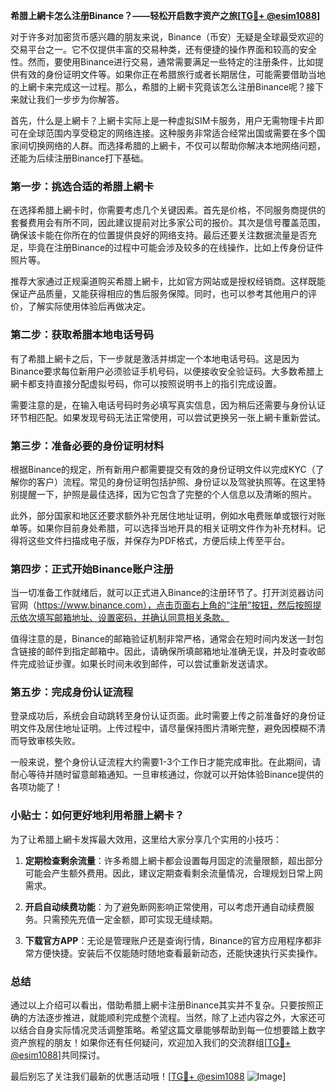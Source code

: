 **希腊上網卡怎么注册Binance？——轻松开启数字资产之旅[[TG💪+ @esim1088](https://t.me/s/esim1088)]**

对于许多对加密货币感兴趣的朋友来说，Binance（币安）无疑是全球最受欢迎的交易平台之一。它不仅提供丰富的交易种类，还有便捷的操作界面和较高的安全性。然而，要使用Binance进行交易，通常需要满足一些特定的注册条件，比如提供有效的身份证明文件等。如果你正在希腊旅行或者长期居住，可能需要借助当地的上網卡来完成这一过程。那么，希腊的上網卡究竟该怎么注册Binance呢？接下来就让我们一步步为你解答。

首先，什么是上網卡？上網卡实际上是一种虚拟SIM卡服务，用户无需物理卡片即可在全球范围内享受稳定的网络连接。这种服务非常适合经常出国或需要在多个国家间切换网络的人群。而选择希腊的上網卡，不仅可以帮助你解决本地网络问题，还能为后续注册Binance打下基础。

### 第一步：挑选合适的希腊上網卡

在选择希腊上網卡时，你需要考虑几个关键因素。首先是价格，不同服务商提供的套餐费用会有所不同，因此建议提前对比多家公司的报价。其次是信号覆盖范围，确保该卡能在你所在的位置提供良好的网络支持。最后还要关注数据流量是否充足，毕竟在注册Binance的过程中可能会涉及较多的在线操作，比如上传身份证件照片等。

推荐大家通过正规渠道购买希腊上網卡，比如官方网站或是授权经销商。这样既能保证产品质量，又能获得相应的售后服务保障。同时，也可以参考其他用户的评价，了解实际使用体验后再做决定。

### 第二步：获取希腊本地电话号码

有了希腊上網卡之后，下一步就是激活并绑定一个本地电话号码。这是因为Binance要求每位新用户必须验证手机号码，以便接收安全验证码。大多数希腊上網卡都支持直接分配虚拟号码，你可以按照说明书上的指引完成设置。

需要注意的是，在输入电话号码时务必填写真实信息，因为稍后还需要与身份认证环节相匹配。如果发现号码无法正常使用，可以尝试更换另一张上網卡重新尝试。

### 第三步：准备必要的身份证明材料

根据Binance的规定，所有新用户都需要提交有效的身份证明文件以完成KYC（了解你的客户）流程。常见的身份证明包括护照、身份证以及驾驶执照等。在这里特别提醒一下，护照是最佳选择，因为它包含了完整的个人信息以及清晰的照片。

此外，部分国家和地区还要求额外补充居住地址证明，例如水电费账单或银行对账单等。如果你目前身处希腊，可以选择当地开具的相关证明文件作为补充材料。记得将这些文件扫描成电子版，并保存为PDF格式，方便后续上传至平台。

### 第四步：正式开始Binance账户注册

当一切准备工作就绪后，就可以正式进入Binance的注册环节了。打开浏览器访问官网（https://www.binance.com），点击页面右上角的“注册”按钮，然后按照提示依次填写邮箱地址、设置密码，并确认同意相关条款。

值得注意的是，Binance的邮箱验证机制非常严格，通常会在短时间内发送一封包含链接的邮件到指定邮箱中。因此，请确保所填邮箱地址准确无误，并及时查收邮件完成验证步骤。如果长时间未收到邮件，可以尝试重新发送请求。

### 第五步：完成身份认证流程

登录成功后，系统会自动跳转至身份认证页面。此时需要上传之前准备好的身份证明文件及居住地址证明。上传过程中，请尽量保持图片清晰完整，避免因模糊不清而导致审核失败。

一般来说，整个身份认证流程大约需要1-3个工作日才能完成审批。在此期间，请耐心等待并随时留意邮箱通知。一旦审核通过，你就可以开始体验Binance提供的各项功能了！

### 小贴士：如何更好地利用希腊上網卡？

为了让希腊上網卡发挥最大效用，这里给大家分享几个实用的小技巧：

1. **定期检查剩余流量**：许多希腊上網卡都会设置每月固定的流量限额，超出部分可能会产生额外费用。因此，建议定期查看剩余流量情况，合理规划日常上网需求。
   
2. **开启自动续费功能**：为了避免断网影响正常使用，可以考虑开通自动续费服务。只需预先充值一定金额，即可实现无缝续期。

3. **下载官方APP**：无论是管理账户还是查询行情，Binance的官方应用程序都非常方便快捷。安装后不仅能随时随地查看最新动态，还能快速执行买卖操作。

### 总结

通过以上介绍可以看出，借助希腊上網卡注册Binance其实并不复杂。只要按照正确的方法逐步推进，就能顺利完成整个流程。当然，除了上述内容之外，大家还可以结合自身实际情况灵活调整策略。希望这篇文章能够帮助到每一位想要踏上数字资产旅程的朋友！如果你还有任何疑问，欢迎加入我们的交流群组[[TG💪+ @esim1088](https://t.me/s/esim1088)]共同探讨。

最后别忘了关注我们最新的优惠活动哦！[[TG💪+ @esim1088](https://t.me/s/esim1088) ![Image](https://i.postimg.cc/4NQfJmqS/Snipaste-2025-05-13-00-14-12.png)]